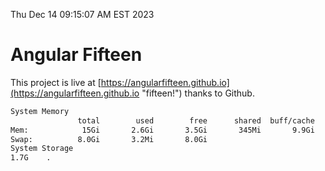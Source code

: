 Thu Dec 14 09:15:07 AM EST 2023

# Angular Fifteen


This project is live at [https://angularfifteen.github.io](https://angularfifteen.github.io "fifteen!") thanks to Github.

```bash
System Memory
               total        used        free      shared  buff/cache   available
Mem:            15Gi       2.6Gi       3.5Gi       345Mi       9.9Gi        12Gi
Swap:          8.0Gi       3.2Mi       8.0Gi
System Storage
1.7G	.
```

